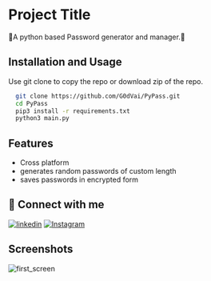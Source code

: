 
# Project Title

🐍A python based Password generator and manager.🐍


## Installation and Usage

Use git clone to copy the repo or download zip of the repo.

```bash
  git clone https://github.com/G0dVai/PyPass.git
  cd PyPass
  pip3 install -r requirements.txt
  python3 main.py
```
    
## Features

- Cross platform
- generates random passwords of custom length
- saves passwords in encrypted form

## 🔗 Connect with me

[![linkedin](https://img.shields.io/badge/linkedin-0A66C2?style=for-the-badge&logo=linkedin&logoColor=white)](https://www.linkedin.com/in/vaibhav-pathak-9202652b7)
[![Instagram](https://img.shields.io/badge/instagram-833AB4?style=for-the-badge&logo=instagram&logoColor=white)](https://www.instagram.com/_vaibhavv._.11)

## Screenshots

![first_screen](https://github.com/G0dVai/PyPass/assets/167416173/d29c9f9e-3e68-4f34-8361-ee7cdd6c43bf)




